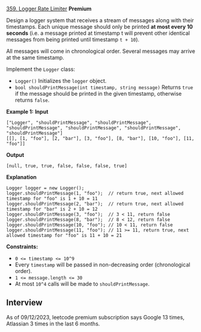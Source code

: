 [359. Logger Rate Limiter](https://leetcode.com/problems/logger-rate-limiter/) **Premium**

Design a logger system that receives a stream of messages along with their timestamps. Each unique message should only be printed **at most every 10 seconds** (i.e. a message printed at timestamp t will prevent other identical messages from being printed until timestamp `t + 10`).

All messages will come in chronological order. Several messages may arrive at the same timestamp.

Implement the `Logger` class:

* `Logger()` Initializes the `logger` object.
* `bool shouldPrintMessage(int timestamp, string message)` Returns `true` if the message should be printed in the given timestamp, otherwise returns `false`.

**Example 1:**
**Input**
```
["Logger", "shouldPrintMessage", "shouldPrintMessage", "shouldPrintMessage", "shouldPrintMessage", "shouldPrintMessage", "shouldPrintMessage"]
[[], [1, "foo"], [2, "bar"], [3, "foo"], [8, "bar"], [10, "foo"], [11, "foo"]]
```
**Output**
```
[null, true, true, false, false, false, true]
```
**Explanation**
```
Logger logger = new Logger();
logger.shouldPrintMessage(1, "foo");  // return true, next allowed timestamp for "foo" is 1 + 10 = 11
logger.shouldPrintMessage(2, "bar");  // return true, next allowed timestamp for "bar" is 2 + 10 = 12
logger.shouldPrintMessage(3, "foo");  // 3 < 11, return false
logger.shouldPrintMessage(8, "bar");  // 8 < 12, return false
logger.shouldPrintMessage(10, "foo"); // 10 < 11, return false
logger.shouldPrintMessage(11, "foo"); // 11 >= 11, return true, next allowed timestamp for "foo" is 11 + 10 = 21
```

**Constraints:**
* `0 <= timestamp <= 10^9`
* Every `timestamp` will be passed in non-decreasing order (chronological order).
* `1 <= message.length <= 30`
* At most `10^4` calls will be made to `shouldPrintMessage`.

## Interview
As of 09/12/2023, leetcode premium subscription says Google 13 times, Atlassian 3 times in the last 6 months.
